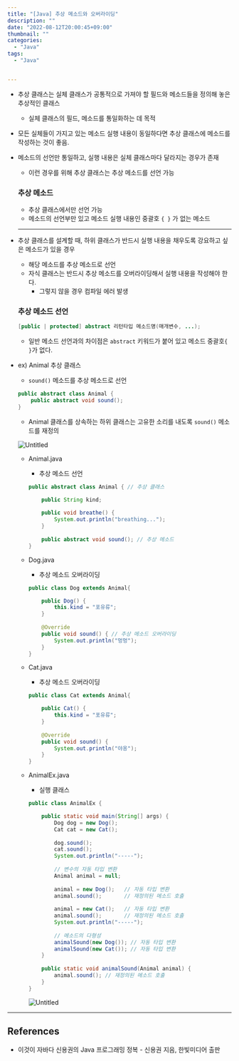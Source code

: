 ```yaml
---
title: "[Java] 추상 메소드와 오버라이딩"
description: ""
date: "2022-08-12T20:00:45+09:00"
thumbnail: ""
categories:
  - "Java"
tags:
  - "Java"


---
```

<!--more-->

- 추상 클래스는 실체 클래스가 공통적으로 가져야 할 필드와 메소드들을 정의해 놓은 추상적인 클래스
    - 실체 클래스의 필드, 메소드를 통일화하는 데 목적
- 모든 실체들이 가지고 있는 메소드 실행 내용이 동일하다면 추상 클래스에 메소드를 작성하는 것이 좋음.
- 메소드의 선언만 통일하고, 실행 내용은 실체 클래스마다 달라지는 경우가 존재
    - 이런 경우를 위해 추상 클래스는 추상 메소드를 선언 가능
    
    ### 추상 메소드
    
    - 추상 클래스에서만 선언 가능
    - 메소드의 선언부만 있고 메소드 실행 내용인 중괄호 `{ }` 가 없는 메소드
    
    ---
    
- 추상 클래스를 설계할 때, 하위 클래스가 반드시 실행 내용을 채우도록 강요하고 싶은 메소드가 있을 경우
    - 해당 메소드를 추상 메소드로 선언
    - 자식 클래스는 반드시 추상 메소드를 오버라이딩해서 실행 내용을 작성해야 한다.
        - 그렇지 않을 경우 컴파일 에러 발생
    
    ### 추상 메소드 선언
    
    ```java
    [public | protected] abstract 리턴타입 메소드명(매개변수, ...);
    ```
    
    - 일반 메소드 선언과의 차이점은 `abstract` 키워드가 붙어 있고 메소드 중괄호`{ }`가 없다.
- ex) Animal 추상 클래스
    - `sound()` 메소드를 추상 메소드로 선언
    
    ```java
    public abstract class Animal {
    	public abstract void sound();
    }
    ```
    
    - Animal 클래스를 상속하는 하위 클래스는 고유한 소리를 내도록 `sound()` 메소드를 재정의
    
    ![Untitled](/images/lang_java/inheritance/추상_메소드와_오버라이딩/Untitled.png)
    
    - Animal.java
        - 추상 메소드 선언
        
        ```java
        public abstract class Animal { // 추상 클래스
        
        	public String kind;
        	
        	public void breathe() {
        		System.out.println("breathing...");
        	}
        	
        	public abstract void sound(); // 추상 메소드
        }
        ```
        
    - Dog.java
        - 추상 메소드 오버라이딩
        
        ```java
        public class Dog extends Animal{
        
        	public Dog() {
        		this.kind = "포유류";
        	}
        	
        	@Override
        	public void sound() { // 추상 메소드 오버라이딩
        		System.out.println("멍멍");
        	}
        }
        ```
        
    - Cat.java
        - 추상 메소드 오버라이딩
        
        ```java
        public class Cat extends Animal{
        
        	public Cat() {
        		this.kind = "포유류";
        	}
        	
        	@Override
        	public void sound() {
        		System.out.println("야옹");
        	}
        }
        ```
        
    - AnimalEx.java
        - 실행 클래스
        
        ```java
        public class AnimalEx {
        
        	public static void main(String[] args) {
        		Dog dog = new Dog();
        		Cat cat = new Cat();
        		
        		dog.sound();
        		cat.sound();
        		System.out.println("-----");
        		
        		// 변수의 자동 타입 변환
        		Animal animal = null;
        		
        		animal = new Dog();   // 자동 타입 변환
        		animal.sound();       // 재정의된 메소드 호출
        		
        		animal = new Cat();   // 자동 타입 변환
        		animal.sound();       // 재정의된 메소드 호출
        		System.out.println("-----");
        		
        		// 메소드의 다형성
        		animalSound(new Dog()); // 자동 타입 변환
        		animalSound(new Cat()); // 자동 타입 변환
        	}
        	
        	public static void animalSound(Animal animal) {
        		animal.sound(); // 재정의된 메소드 호출
        	}
        }
        ```
        
        ![Untitled](/images/lang_java/inheritance/추상_메소드와_오버라이딩/Untitled%201.png)
        

---

## References

- 이것이 자바다 신용권의 Java 프로그래밍 정복 - 신용권 지음, 한빛미디어 출판